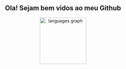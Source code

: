 <h2 align="center">Ola! Sejam bem vidos  ao meu Github</h2>

<div align="center">
  <img src="https://github-readme-stats.vercel.app/api/top-langs?username=ProgramStoneAge&locale=pt-br&hide_title=false&layout=compact&card_width=320&langs_count=5&theme=dracula&hide_border=false" height="150" alt="languages graph"  />
</div>
